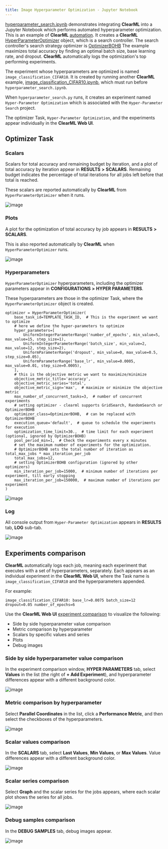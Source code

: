 ```yaml
---
title: Image Hyperparameter Optimization - Jupyter Notebook
---
```


[hyperparameter_search.ipynb](https://github.com/allegroai/clearml/blob/master/examples/frameworks/pytorch/notebooks/image/hyperparameter_search.ipynb) 
demonstrates integrating **ClearML** into a Jupyter Notebook which performs automated hyperparameter optimization. This 
is an example of **ClearML** [automation](../../../../../references/sdk/automation_controller_pipelinecontroller). It creates a **ClearML** 
[HyperParameterOptimizer](../../../../../references/sdk/hpo_optimization_hyperparameteroptimizer.md) 
object, which is a search controller. The search controller's search strategy optimizer is [OptimizerBOHB](../../../../../references/sdk/hpo_hpbandster_bandster_optimizerbohb.md) 
The example maximizes total accuracy by finding an optimal batch size, base learning rate, and dropout. **ClearML** 
automatically logs the optimization's top performing experiments.

The experiment whose hyperparameters are optimized is named `image_classification_CIFAR10`. It is created by running another 
**ClearML** example, [image_classification_CIFAR10.ipynb](https://github.com/allegroai/clearml/blob/master/examples/frameworks/pytorch/notebooks/image/image_classification_CIFAR10.ipynb), which must run before `hyperparameter_search.ipynb`.

When `hyperparameter_search.py` runs, it creates an experiment named `Hyper-Parameter Optimization` which is associated 
with the `Hyper-Parameter Search` project.

The optimizer Task, `Hyper-Parameter Optimization`, and the experiments appear individually in the **ClearML Web UI**.

## Optimizer Task

### Scalars

Scalars for total accuracy and remaining budget by iteration, and a plot of total accuracy by iteration appear in **RESULTS** **>** **SCALARS**. Remaining budget indicates the percentage of total iterations for all jobs left before that total is reached.

These scalars are reported automatically by **ClearML** from `HyperParameterOptimizer` when it runs.

![image](../../../../../img/examples_hyperparameter_search_04.png)

### Plots

A plot for the optimization of total accuracy by job appears in **RESULTS** **>** **SCALARS**.

This is also reported automatically by **ClearML** when `HyperParameterOptimizer` runs.

![image](../../../../../img/examples_hyperparameter_search_05.png)

### Hyperparameters

`HyperParameterOptimizer` hyperparameters, including the optimizer parameters appear in **CONFIGURATIONS** **>** **HYPER PARAMETERS**.

These hyperparameters are those in the optimizer Task, where the `HyperParameterOptimizer` object is created.

    optimizer = HyperParameterOptimizer(
        base_task_id=TEMPLATE_TASK_ID,  # This is the experiment we want to optimize
        # here we define the hyper-parameters to optimize
        hyper_parameters=[
            UniformIntegerParameterRange('number_of_epochs', min_value=5, max_value=15, step_size=1),
            UniformIntegerParameterRange('batch_size', min_value=2, max_value=12, step_size=2),
            UniformParameterRange('dropout', min_value=0, max_value=0.5, step_size=0.05),
            UniformParameterRange('base_lr', min_value=0.0005, max_value=0.01, step_size=0.0005),
        ],
        # this is the objective metric we want to maximize/minimize
        objective_metric_title='accuracy',
        objective_metric_series='total',
        objective_metric_sign='max',  # maximize or minimize the objective metric
        max_number_of_concurrent_tasks=3,  # number of concurrent experiments
        # setting optimizer - clearml supports GridSearch, RandomSearch or OptimizerBOHB
        optimizer_class=OptimizerBOHB,  # can be replaced with OptimizerBOHB
        execution_queue='default',  # queue to schedule the experiments for execution
        optimization_time_limit=30.,  # time limit for each experiment (optional, ignored by OptimizerBOHB)
        pool_period_min=1,  # Check the experiments every x minutes
        # set the maximum number of experiments for the optimization.
        # OptimizerBOHB sets the total number of iteration as total_max_jobs * max_iteration_per_job
        total_max_jobs=12,
        # setting OptimizerBOHB configuration (ignored by other optimizers)
        min_iteration_per_job=15000,  # minimum number of iterations per experiment, till early stopping
        max_iteration_per_job=150000,  # maximum number of iterations per experiment
    )

![image](../../../../../img/examples_hyperparameter_search_01.png)

### Log

All console output from `Hyper-Parameter Optimization` appears in **RESULTS** tab, **LOG** sub-tab.

![image](../../../../../img/examples_hyperparameter_search_03.png)

## Experiments comparison

**ClearML** automatically logs each job, meaning each experiment that executes with a set of hyperparameters, separately. Each appears as an individual experiment in the **ClearML Web UI**, where the Task name is `image_classification_CIFAR10` and the hyperparameters appended.

For example:

`image_classification_CIFAR10: base_lr=0.0075 batch_size=12 dropout=0.05 number_of_epochs=6`

Use the **ClearML Web UI** [experiment comparison](../../../../../webapp/webapp_exp_comparing.md) to visualize the following:

* Side by side hyperparameter value comparison
* Metric comparison by hyperparameter
* Scalars by specific values and series
* Plots
* Debug images

### Side by side hyperparameter value comparison

In the experiment comparison window, **HYPER PARAMETERS** tab, select **Values** in the list (the right of **+ Add Experiment**), and hyperparameter differences appear with a different background color.

![image](../../../../../img/examples_hyperparameter_search_06.png)

### Metric comparison by hyperparameter

Select **Parallel Coordinates** in the list, click a **Performance Metric**, and then select the checkboxes of the hyperparameters.

![image](../../../../../img/examples_hyperparameter_search_07.png)

### Scalar values comparison

In the **SCALARS** tab, select **Last Values**, **Min Values**, or **Max Values**. Value differences appear with a different background color.

![image](../../../../../img/examples_hyperparameter_search_09.png)

### Scalar series comparison

Select **Graph** and the scalar series for the jobs appears, where each scalar plot shows the series for all jobs.

![image](../../../../../img/examples_hyperparameter_search_08.png)

### Debug samples comparison

In the **DEBUG SAMPLES** tab, debug images appear.

![image](../../../../../img/examples_hyperparameter_search_10.png)